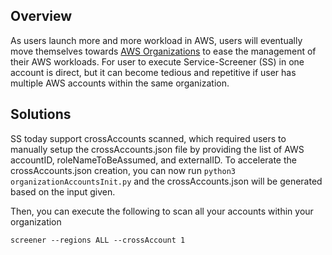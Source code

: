 ## Overview

As users launch more and more workload in AWS, users will eventually move themselves towards [AWS Organizations](https://aws.amazon.com/organizations/) to ease the management of their AWS workloads. For user to execute Service-Screener (SS) in one account is direct, but it can become tedious and repetitive if user has multiple AWS accounts within the same organization.

## Solutions

SS today support crossAccounts scanned, which required users to manually setup the crossAccounts.json file by providing the list of AWS accountID, roleNameToBeAssumed, and externalID. To accelerate the crossAccounts.json creation, you can now run ```python3 organizationAccountsInit.py``` and the crossAccounts.json will be generated based on the input given. 

Then, you can execute the following to scan all your accounts within your organization
```
screener --regions ALL --crossAccount 1
```

